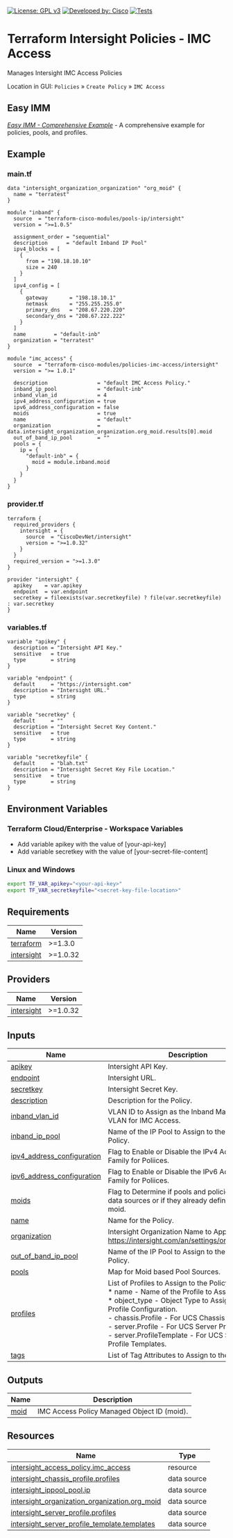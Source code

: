 <!-- BEGIN_TF_DOCS -->
[![License: GPL v3](https://img.shields.io/badge/License-GPLv3-blue.svg)](https://www.gnu.org/licenses/gpl-3.0)
[![Developed by: Cisco](https://img.shields.io/badge/Developed%20by-Cisco-blue)](https://developer.cisco.com)
[![Tests](https://github.com/terraform-cisco-modules/terraform-intersight-policies-imc-access/actions/workflows/terratest.yml/badge.svg)](https://github.com/terraform-cisco-modules/terraform-intersight-policies-imc-access/actions/workflows/terratest.yml)

# Terraform Intersight Policies - IMC Access
Manages Intersight IMC Access Policies

Location in GUI:
`Policies` » `Create Policy` » `IMC Access`

## Easy IMM

[*Easy IMM - Comprehensive Example*](https://github.com/terraform-cisco-modules/easy-imm-comprehensive-example) - A comprehensive example for policies, pools, and profiles.

## Example

### main.tf
```hcl
data "intersight_organization_organization" "org_moid" {
  name = "terratest"
}

module "inband" {
  source  = "terraform-cisco-modules/pools-ip/intersight"
  version = ">=1.0.5"

  assignment_order = "sequential"
  description      = "default Inband IP Pool"
  ipv4_blocks = [
    {
      from = "198.18.10.10"
      size = 240
    }
  ]
  ipv4_config = [
    {
      gateway       = "198.18.10.1"
      netmask       = "255.255.255.0"
      primary_dns   = "208.67.220.220"
      secondary_dns = "208.67.222.222"
    }
  ]
  name         = "default-inb"
  organization = "terratest"
}

module "imc_access" {
  source  = "terraform-cisco-modules/policies-imc-access/intersight"
  version = ">= 1.0.1"

  description                = "default IMC Access Policy."
  inband_ip_pool             = "default-inb"
  inband_vlan_id             = 4
  ipv4_address_configuration = true
  ipv6_address_configuration = false
  moids                      = true
  name                       = "default"
  organization               = data.intersight_organization_organization.org_moid.results[0].moid
  out_of_band_ip_pool        = ""
  pools = {
    ip = {
      "default-inb" = {
        moid = module.inband.moid
      }
    }
  }
}

```

### provider.tf
```hcl
terraform {
  required_providers {
    intersight = {
      source  = "CiscoDevNet/intersight"
      version = ">=1.0.32"
    }
  }
  required_version = ">=1.3.0"
}

provider "intersight" {
  apikey    = var.apikey
  endpoint  = var.endpoint
  secretkey = fileexists(var.secretkeyfile) ? file(var.secretkeyfile) : var.secretkey
}
```

### variables.tf
```hcl
variable "apikey" {
  description = "Intersight API Key."
  sensitive   = true
  type        = string
}

variable "endpoint" {
  default     = "https://intersight.com"
  description = "Intersight URL."
  type        = string
}

variable "secretkey" {
  default     = ""
  description = "Intersight Secret Key Content."
  sensitive   = true
  type        = string
}

variable "secretkeyfile" {
  default     = "blah.txt"
  description = "Intersight Secret Key File Location."
  sensitive   = true
  type        = string
}
```

## Environment Variables

### Terraform Cloud/Enterprise - Workspace Variables
- Add variable apikey with the value of [your-api-key]
- Add variable secretkey with the value of [your-secret-file-content]

### Linux and Windows
```bash
export TF_VAR_apikey="<your-api-key>"
export TF_VAR_secretkeyfile="<secret-key-file-location>"
```

## Requirements

| Name | Version |
|------|---------|
| <a name="requirement_terraform"></a> [terraform](#requirement\_terraform) | >=1.3.0 |
| <a name="requirement_intersight"></a> [intersight](#requirement\_intersight) | >=1.0.32 |
## Providers

| Name | Version |
|------|---------|
| <a name="provider_intersight"></a> [intersight](#provider\_intersight) | >=1.0.32 |
## Inputs

| Name | Description | Type | Default | Required |
|------|-------------|------|---------|:--------:|
| <a name="input_apikey"></a> [apikey](#input\_apikey) | Intersight API Key. | `string` | n/a | yes |
| <a name="input_endpoint"></a> [endpoint](#input\_endpoint) | Intersight URL. | `string` | `"https://intersight.com"` | no |
| <a name="input_secretkey"></a> [secretkey](#input\_secretkey) | Intersight Secret Key. | `string` | n/a | yes |
| <a name="input_description"></a> [description](#input\_description) | Description for the Policy. | `string` | `""` | no |
| <a name="input_inband_vlan_id"></a> [inband\_vlan\_id](#input\_inband\_vlan\_id) | VLAN ID to Assign as the Inband Management VLAN for IMC Access. | `number` | `4` | no |
| <a name="input_inband_ip_pool"></a> [inband\_ip\_pool](#input\_inband\_ip\_pool) | Name of the IP Pool to Assign to the IMC Access Policy. | `string` | `""` | no |
| <a name="input_ipv4_address_configuration"></a> [ipv4\_address\_configuration](#input\_ipv4\_address\_configuration) | Flag to Enable or Disable the IPv4 Address Family for Poliices. | `bool` | `true` | no |
| <a name="input_ipv6_address_configuration"></a> [ipv6\_address\_configuration](#input\_ipv6\_address\_configuration) | Flag to Enable or Disable the IPv6 Address Family for Poliices. | `bool` | `false` | no |
| <a name="input_moids"></a> [moids](#input\_moids) | Flag to Determine if pools and policies should be data sources or if they already defined as a moid. | `bool` | `false` | no |
| <a name="input_name"></a> [name](#input\_name) | Name for the Policy. | `string` | `"default"` | no |
| <a name="input_organization"></a> [organization](#input\_organization) | Intersight Organization Name to Apply Policy to.  https://intersight.com/an/settings/organizations/. | `string` | `"default"` | no |
| <a name="input_out_of_band_ip_pool"></a> [out\_of\_band\_ip\_pool](#input\_out\_of\_band\_ip\_pool) | Name of the IP Pool to Assign to the IMC Access Policy. | `string` | `""` | no |
| <a name="input_pools"></a> [pools](#input\_pools) | Map for Moid based Pool Sources. | `any` | `{}` | no |
| <a name="input_profiles"></a> [profiles](#input\_profiles) | List of Profiles to Assign to the Policy.<br>* name - Name of the Profile to Assign.<br>* object\_type - Object Type to Assign in the Profile Configuration.<br>  - chassis.Profile - For UCS Chassis Profiles.<br>  - server.Profile - For UCS Server Profiles.<br>  - server.ProfileTemplate - For UCS Server Profile Templates. | <pre>list(object(<br>    {<br>      name        = string<br>      object_type = optional(string, "server.Profile")<br>    }<br>  ))</pre> | `[]` | no |
| <a name="input_tags"></a> [tags](#input\_tags) | List of Tag Attributes to Assign to the Policy. | `list(map(string))` | `[]` | no |
## Outputs

| Name | Description |
|------|-------------|
| <a name="output_moid"></a> [moid](#output\_moid) | IMC Access Policy Managed Object ID (moid). |
## Resources

| Name | Type |
|------|------|
| [intersight_access_policy.imc_access](https://registry.terraform.io/providers/CiscoDevNet/intersight/latest/docs/resources/access_policy) | resource |
| [intersight_chassis_profile.profiles](https://registry.terraform.io/providers/CiscoDevNet/intersight/latest/docs/data-sources/chassis_profile) | data source |
| [intersight_ippool_pool.ip](https://registry.terraform.io/providers/CiscoDevNet/intersight/latest/docs/data-sources/ippool_pool) | data source |
| [intersight_organization_organization.org_moid](https://registry.terraform.io/providers/CiscoDevNet/intersight/latest/docs/data-sources/organization_organization) | data source |
| [intersight_server_profile.profiles](https://registry.terraform.io/providers/CiscoDevNet/intersight/latest/docs/data-sources/server_profile) | data source |
| [intersight_server_profile_template.templates](https://registry.terraform.io/providers/CiscoDevNet/intersight/latest/docs/data-sources/server_profile_template) | data source |
<!-- END_TF_DOCS -->